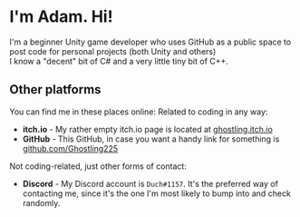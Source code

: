 # I'm Adam. Hi!
I'm a beginner Unity game developer who uses GitHub as a public space to post code for personal projects (both Unity and others)  
I know a "decent" bit of C# and a very little tiny bit of C++.  

Other platforms
---------------
You can find me in these places online:
Related to coding in any way:
- **itch.io** \- My rather empty itch.io page is located at [ghostling.itch.io](https://ghostling.itch.io)
- **GitHub** \- This GitHub, in case you want a handy link for something is [github.com/Ghostling225]("https://github.com/Ghostling225")

Not coding-related, just other forms of contact:
- **Discord** \- My Discord account is `Duch#1157`. It's the preferred way of contacting me, since it's the one I'm most likely to bump into and check randomly.
